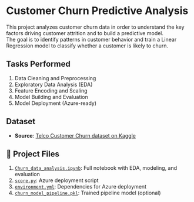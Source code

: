 # Customer Churn Predictive Analysis

This project analyzes customer churn data in order to understand the key factors driving customer attrition and to build a predictive model.  
The goal is to identify patterns in customer behavior and train a Linear Regression model to classify whether a customer is likely to churn.

## Tasks Performed

1. Data Cleaning and Preprocessing  
2. Exploratory Data Analysis (EDA)  
3. Feature Encoding and Scaling  
4. Model Building and Evaluation  
5. Model Deployment (Azure-ready)

## Dataset

- **Source**: [Telco Customer Churn dataset on Kaggle](https://www.kaggle.com/datasets/blastchar/telco-customer-churn)

## 🔧 Project Files

1. [`Churn_data_analysis.ipynb`](Churn_data_analysis.ipynb): Full notebook with EDA, modeling, and evaluation  
2. [`score.py`](score.py): Azure deployment script  
3. [`environment.yml`](environment.yml): Dependencies for Azure deployment  
4. [`churn_model_pipeline.pkl`](churn_model_pipeline.pkl): Trained pipeline model (optional)

